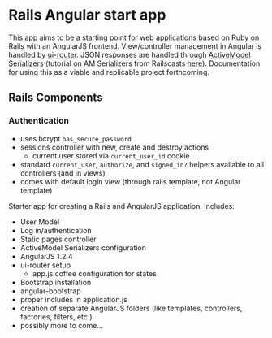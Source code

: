 Rails Angular start app
=======================
This app aims to be a starting point for web applications based on Ruby on Rails with an AngularJS frontend. View/controller management in Angular is handled by [ui-router](https://github.com/angular-ui/ui-router). JSON responses are handled through [ActiveModel Serializers](https://github.com/rails-api/active_model_serializers) (tutorial on AM Serializers from Railscasts [here](http://railscasts.com/episodes/409-active-model-serializers)). Documentation for using this as a viable and replicable project forthcoming.

Rails Components
----------------
### Authentication
- uses bcrypt `has_secure_password`
- sessions controller with new, create and destroy actions
	- current user stored via `current_user_id` cookie
- standard `current_user`, `authorize`, and `signed_in?` helpers available to all controllers (and in views)
- comes with default login view (through rails template, not Angular template)

Starter app for creating a Rails and AngularJS application. Includes:
- User Model
- Log in/authentication
- Static pages controller
- ActiveModel Serializers configuration
- AngularJS 1.2.4
- ui-router setup
	- app.js.coffee configuration for states
- Bootstrap installation
- angular-bootstrap
- proper includes in application.js
- creation of separate AngularJS folders (like templates, controllers, factories, filters, etc.)
- possibly more to come...
